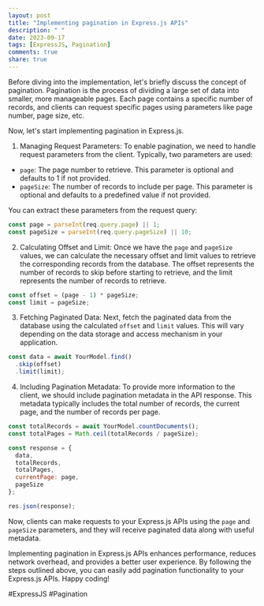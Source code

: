 ```yaml
---
layout: post
title: "Implementing pagination in Express.js APIs"
description: " "
date: 2023-09-17
tags: [ExpressJS, Pagination]
comments: true
share: true
---
```


Before diving into the implementation, let's briefly discuss the concept of pagination. Pagination is the process of dividing a large set of data into smaller, more manageable pages. Each page contains a specific number of records, and clients can request specific pages using parameters like page number, page size, etc.

Now, let's start implementing pagination in Express.js.

1. Managing Request Parameters:
To enable pagination, we need to handle request parameters from the client. Typically, two parameters are used:

- `page`: The page number to retrieve. This parameter is optional and defaults to 1 if not provided.
- `pageSize`: The number of records to include per page. This parameter is optional and defaults to a predefined value if not provided.

You can extract these parameters from the request query:

```javascript
const page = parseInt(req.query.page) || 1;
const pageSize = parseInt(req.query.pageSize) || 10;
```

2. Calculating Offset and Limit:
Once we have the `page` and `pageSize` values, we can calculate the necessary offset and limit values to retrieve the corresponding records from the database. The offset represents the number of records to skip before starting to retrieve, and the limit represents the number of records to retrieve.

```javascript
const offset = (page - 1) * pageSize;
const limit = pageSize;
```

3. Fetching Paginated Data:
Next, fetch the paginated data from the database using the calculated `offset` and `limit` values. This will vary depending on the data storage and access mechanism in your application.

```javascript
const data = await YourModel.find()
  .skip(offset)
  .limit(limit);
```

4. Including Pagination Metadata:
To provide more information to the client, we should include pagination metadata in the API response. This metadata typically includes the total number of records, the current page, and the number of records per page.

```javascript
const totalRecords = await YourModel.countDocuments();
const totalPages = Math.ceil(totalRecords / pageSize);

const response = {
  data,
  totalRecords,
  totalPages,
  currentPage: page,
  pageSize
};

res.json(response);
```

Now, clients can make requests to your Express.js APIs using the `page` and `pageSize` parameters, and they will receive paginated data along with useful metadata.

Implementing pagination in Express.js APIs enhances performance, reduces network overhead, and provides a better user experience. By following the steps outlined above, you can easily add pagination functionality to your Express.js APIs. Happy coding!

#ExpressJS #Pagination